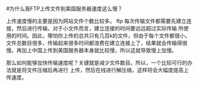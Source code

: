 <!-- --- tag: plesk cpanel faq -->
<!-- --- title: 为什么我FTP上传文件到美国服务器速度这么慢？ -->
#为什么我FTP上传文件到美国服务器速度这么慢？

上传速度慢的主要是因为网站文件个数比较多。
ftp 每次传输文件都需要先建立连接，然后进行传输。对于小文件而言，建立连接的时间要远远超过实际传输
所使用的时间。因此，哪怕你上传的总共只有几百k的文件，但由于每个文件都很小，文件总数目很多，传输起来很多时间都浪费在建立连接上了，结果就会传输得很慢。再加上中国上传到美国服务器本身就比较慢，所以这就导致慢上加慢。

那么如何能够加快传输速度呢？关键就是减少文件数目。所以，一个比较可行的办法就是将文件压缩后再进行
上传，然后在线进行解压缩，这样将会大幅度提高上传速度。